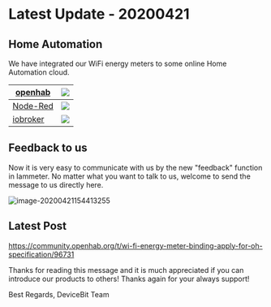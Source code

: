 # Latest Update - 20200421

## Home Automation

We have integrated our WiFi energy meters to some online Home Automation cloud.


| [openhab](https://www.iammeter.com/doc/iammeter/openhab.html) | ![](https://leweidoc.oss-cn-hangzhou.aliyuncs.com/lewei50/img/iammeter/openhabwps8.jpg?x-oss-process=style/he600) |
| ------------------------------------------------------------ | ------------------------------------------------------------ |
| [Node-Red](https://www.iammeter.com/doc/iammeter/nodered.html) | ![](https://leweidoc.oss-cn-hangzhou.aliyuncs.com/lewei50/img/iammeter/noderedimage-20200402103854834.png?x-oss-process=style/he600) |
| [iobroker](https://www.iammeter.com/doc/iammeter/iobroker.html) | ![](https://leweidoc.oss-cn-hangzhou.aliyuncs.com/lewei50/img/iammeter/iobrokerimage-20200416183503571.png?x-oss-process=style/he600) |



##  Feedback to us
Now it is very easy to communicate with us by the new "feedback" function in Iammeter.
No matter what you want to talk to us, welcome to send the message to us directly here.

![image-20200421154413255](https://leweidoc.oss-cn-hangzhou.aliyuncs.com/lewei50/img/l/image-20200421154413255.png)



## Latest Post

https://community.openhab.org/t/wi-fi-energy-meter-binding-apply-for-oh-specification/96731


Thanks for reading this message and it is much appreciated if you can introduce our products to others! Thanks again for your always support!

Best Regards,
DeviceBit Team

